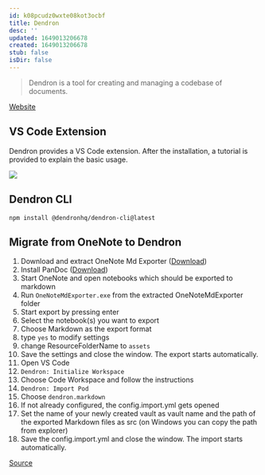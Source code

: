 ```yaml
---
id: k08pcudz0wxte08kot3ocbf
title: Dendron
desc: ''
updated: 1649013206678
created: 1649013206678
stub: false
isDir: false
---
```


> Dendron is a tool for creating and managing a codebase of documents.

[Website](https://www.dendron.so/)

## VS Code Extension

Dendron provides a VS Code extension. After the installation, a tutorial is provided to explain the basic usage.

![](/assets/2022-04-03-20-33-13-00vxo7ybhjav.png)

## Dendron CLI

`npm install @dendronhq/dendron-cli@latest`

## Migrate from OneNote to Dendron

1. Download and extract OneNote Md Exporter ([Download](https://github.com/alxnbl/onenote-md-exporter))
1. Install PanDoc ([Download](https://pandoc.org/installing.html))
1. Start OneNote and open notebooks which should be exported to markdown
1. Run `OneNoteMdExporter.exe` from the extracted OneNoteMdExporter folder
1. Start export by pressing enter
1. Select the notebook(s) you want to export
1. Choose Markdown as the export format
1. type `yes` to modify settings
1. change ResourceFolderName to `assets`
1. Save the settings and close the window. The export starts automatically.
1. Open VS Code
1. ``Dendron: Initialize Workspace``
1. Choose Code Workspace and follow the instructions
1. ``Dendron: Import Pod``
1. Choose ``dendron.markdown``
1. If not already configured, the config.import.yml gets opened
1. Set the name of your newly created vault as vault name and the path of the exported Markdown files as src (on Windows you can copy the path from explorer)
1. Save the config.import.yml and close the window. The import starts automatically.

[Source](https://wiki.dendron.so/notes/f9b4fc21-7613-4c8a-9257-cec4c06b67f9/#onenote)
